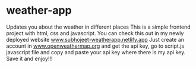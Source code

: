 # weather-app
Updates you about the weather in different places
This is a simple frontend project with html, css
and javascript.
You can check this out in my newly deployed website
www.subhojeet-weatherapp.netlify.app
Just create an account in www.openweathermap.org
and get the api key, go to script.js javascript file
and copy and paste your api key where there is my api
key. Save it and enjoy!!!
